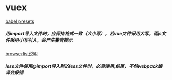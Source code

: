 # vuex
[babel presets](https://vuex.vuejs.org/zh/guide/structure.html)
##### 用import导入文件时，应保持格式一致（大小写），若vue文件采用大写，而js文件采用小写引入，会产生警告提示  
[browserlist说明](https://www.npmjs.com/package/browserslist)
##### less文件使用@import导入别的less文件时，必须使用;结尾，不然webpack编译会报错